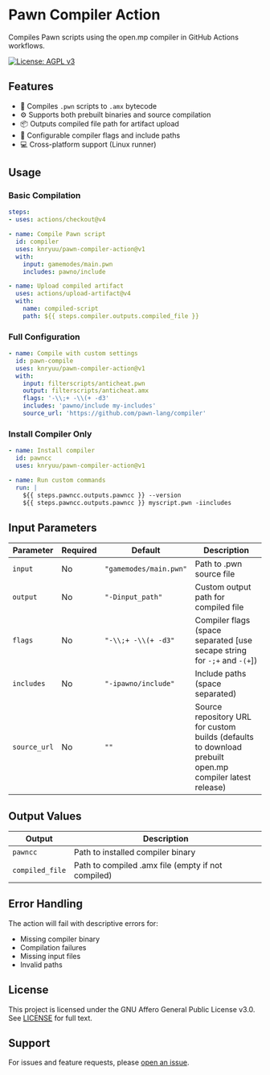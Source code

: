 # Pawn Compiler Action

Compiles Pawn scripts using the open.mp compiler in GitHub Actions workflows.

[![License: AGPL v3](https://img.shields.io/badge/License-AGPL_v3-blue.svg)](https://www.gnu.org/licenses/agpl-3.0)

## Features

- 🚀 Compiles `.pwn` scripts to `.amx` bytecode
- ⚙️ Supports both prebuilt binaries and source compilation
- 📦 Outputs compiled file path for artifact upload
- 🔧 Configurable compiler flags and include paths
- 💻 Cross-platform support (Linux runner)

## Usage

### Basic Compilation
```yaml
steps:
- uses: actions/checkout@v4

- name: Compile Pawn script
  id: compiler
  uses: knryuu/pawn-compiler-action@v1
  with:
    input: gamemodes/main.pwn
    includes: pawno/include

- name: Upload compiled artifact
  uses: actions/upload-artifact@v4
  with:
    name: compiled-script
    path: ${{ steps.compiler.outputs.compiled_file }}
```

### Full Configuration
```yaml
- name: Compile with custom settings
  id: pawn-compile
  uses: knryuu/pawn-compiler-action@v1
  with:
    input: filterscripts/anticheat.pwn
    output: filterscripts/anticheat.amx
    flags: '-\\;+ -\\(+ -d3'
    includes: 'pawno/include my-includes'
    source_url: 'https://github.com/pawn-lang/compiler'
```

### Install Compiler Only
```yaml
- name: Install compiler
  id: pawncc
  uses: knryuu/pawn-compiler-action@v1

- name: Run custom commands
  run: |
    ${{ steps.pawncc.outputs.pawncc }} --version
    ${{ steps.pawncc.outputs.pawncc }} myscript.pwn -iincludes
```

## Input Parameters

| Parameter       | Required | Default          | Description |
|-----------------|----------|------------------|-------------|
| `input`         | No       | `"gamemodes/main.pwn"`             | Path to .pwn source file |
| `output`        | No       | `"-Dinput_path"`             | Custom output path for compiled file |
| `flags`         | No       | `"-\\;+ -\\(+ -d3"`  | Compiler flags (space separated [use secape string for `-;+` and `-(+`]) |
| `includes`  | No       | `"-ipawno/include"` | Include paths (space separated) |
| `source_url`    | No       | `""`             | Source repository URL for custom builds (defaults to download prebuilt open.mp compiler latest release) |

## Output Values

| Output          | Description |
|-----------------|-------------|
| `pawncc`        | Path to installed compiler binary |
| `compiled_file` | Path to compiled .amx file (empty if not compiled) |

## Error Handling

The action will fail with descriptive errors for:
- Missing compiler binary
- Compilation failures
- Missing input files
- Invalid paths

## License
This project is licensed under the GNU Affero General Public License v3.0. See [LICENSE](LICENSE) for full text.

## Support
For issues and feature requests, please [open an issue](https://github.com/knryuu/pawn-compiler-action/issues).
